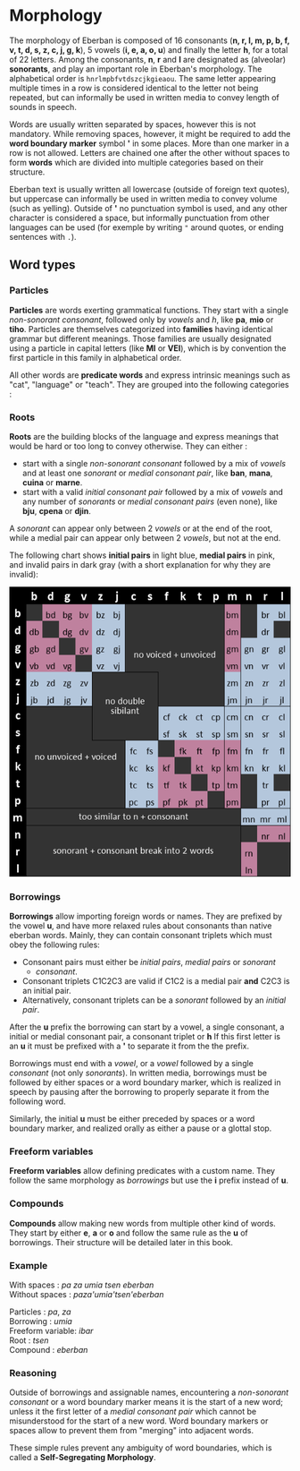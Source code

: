 # Morphology

The morphology of Eberban is composed of 16 consonants (__n, r, l, m, p, b, f,
v, t, d, s, z, c, j, g, k__), 5 vowels (__i, e, a, o, u__) and finally the
letter __h__, for a total of 22 letters. Among the consonants, __n__, __r__ and
__l__ are designated as (alveolar) __sonorants__, and play an important role in
Eberban's morphology. The alphabetical order is `hnrlmpbfvtdszcjkgieaou`.
The same letter appearing multiple times in a row is considered identical to the
letter not being repeated, but can informally be used in written media to convey
length of sounds in speech.

Words are usually written separated by spaces, however this is not mandatory.
While removing spaces, however, it might be required to add the __word boundary
marker__ symbol __'__ in some places. More than one marker in a row is not
allowed. Letters are chained one after the other without spaces to form
__words__ which are divided into multiple categories based on their structure.

Eberban text is usually written all lowercase (outside of foreign text quotes),
but uppercase can informally be used in written media to convey volume (such as
yelling). Outside of __'__ no punctuation symbol is used, and any other
character is considered a space, but informally punctuation from other languages
can be used (for exemple by writing `"` around quotes, or ending sentences with
`.`).

## Word types

### Particles

__Particles__ are words exerting grammatical functions. They start with a single
_non-sonorant consonant_, followed only by _vowels_ and _h_, like __pa__,
__mio__ or __tiho__. Particles are themselves categorized into __families__
having identical grammar but different meanings. Those families are usually
designated using a particle in capital letters (like __MI__ or __VEI__), which
is by convention the first particle in this family in alphabetical order.

All other words are __predicate words__ and express intrinsic meanings such as
"cat", "language" or "teach". They are grouped into the following categories :

### Roots

__Roots__ are the building blocks of the language and express meanings that
would be hard or too long to convey otherwise. They can either :

- start with a single _non-sonorant consonant_ followed by a mix of _vowels_ and
  at least one _sonorant_ or _medial consonant pair_, like __ban__, __mana__,
  __cuina__ or __marne__.
- start with a valid _initial consonant pair_ followed by a mix of _vowels_ and
  any number of _sonorants_ or _medial consonant pairs_ (even none), like
  __bju__, __cpena__ or __djin__.

A _sonorant_ can appear only between 2 _vowels_ or at the end of the root, while
a medial pair can appear only between 2 _vowels_, but not at the end.

The following chart shows __initial pairs__ in light blue, __medial pairs__ in
pink, and invalid pairs in dark gray (with a short explanation for why they are
invalid):

![Chart of valid initial and medial pairs](chart-pairs.png)

### Borrowings

__Borrowings__ allow importing foreign words or names. They are prefixed by the
vowel __u__, and have more relaxed rules about consonants than native eberban
words. Mainly, they can contain consonant triplets which must obey the following
rules:

 - Consonant pairs must either be _initial pairs_, _medial pairs_ or _sonorant_
   + _consonant_.
 - Consonant triplets C1C2C3 are valid if C1C2 is a medial pair __and__ C2C3 is
   an initial pair.
 - Alternatively, consonant triplets can be a _sonorant_ followed by an _initial
   pair_.

After the __u__  prefix the borrowing can start by a vowel, a single consonant,
a initial or medial consonant pair, a consonant triplet or __h__ If this first
letter is an __u__ it must be prefixed with a __'__ to separate it from the the
prefix.

Borrowings must end with a _vowel_, or a _vowel_ followed by a single
_consonant_ (not only _sonorants_). In written media, borrowings must be
followed by either spaces or a word boundary marker, which is realized in speech
by pausing after the borrowing to properly separate it from the following word.

Similarly, the initial __u__ must be either preceded by spaces or a word
boundary marker, and realized orally as either a pause or a glottal stop.

### Freeform variables

__Freeform variables__ allow defining predicates with a custom name. They follow
the same morphology as _borrowings_ but use the __i__ prefix instead of __u__.

### Compounds

__Compounds__ allow making new words from multiple other kind of words. They
start by either __e__, __a__ or __o__ and follow the same rule as the __u__ of
borrowings. Their structure will be detailed later in this book.

### Example

With spaces : _pa za umia tsen eberban_\
Without spaces : _paza'umia'tsen'eberban_

Particles : _pa_, _za_\
Borrowing : _umia_\
Freeform variable: _ibar_\
Root : _tsen_\
Compound : _eberban_

### Reasoning

Outside of borrowings and assignable names, encountering a _non-sonorant
consonant_ or a word boundary marker means it is the start of a new word; unless
it the first letter of a _medial consonant pair_ which cannot be misunderstood
for the start of a new word. Word boundary markers or spaces allow to prevent
them from "merging" into adjacent words.

These simple rules prevent any ambiguity of word boundaries, which is called a
__Self-Segregating Morphology__.
